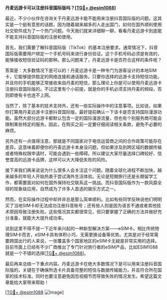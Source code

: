 **丹麦远游卡可以注册抖音国际版吗？[[TG💪+ @esim1088](https://t.me/s/esim1088)]**

最近，不少小伙伴在咨询关于丹麦远游卡能不能用来注册抖音国际版的问题。这其实是一个挺有意思的话题，因为随着越来越多的人走出国门，如何在国外顺利使用社交软件成为了一个热门问题。今天我们就来详细聊一聊，看看丹麦远游卡到底能不能支持抖音国际版的注册和使用。

首先，我们需要了解抖音国际版（TikTok）的基本注册要求。通常情况下，抖音国际版需要用户绑定一个手机号码来进行身份验证。这个手机号码必须是有效的，能够接收短信验证码的那种。那么问题来了，丹麦远游卡是否符合这样的条件呢？

答案是：大多数情况下是可以的！丹麦远游卡是一种专门为游客设计的本地SIM卡，它能够提供稳定的网络连接和通话服务。只要你选择的远游卡支持短信功能，并且你的手机能够正常接收来自丹麦的短信，那么理论上你是可以使用丹麦远游卡注册抖音国际版的。不过这里有个小前提，就是你的手机必须支持丹麦的频段，否则即使有卡也连不上网。

当然了，除了基本的技术支持外，还有一些实际操作中的注意事项。比如说，如果你打算用丹麦远游卡注册抖音国际版，最好提前确认一下该卡是否支持国际漫游功能。虽然大部分远游卡都默认包含一定的国际漫游流量，但也有个别服务商可能会限制某些特定的服务。因此，在购买之前一定要仔细阅读相关条款，避免不必要的麻烦。

另外还有一点值得注意，那就是不同国家对于电信运营商之间的合作政策可能存在差异。这意味着即便你的丹麦远游卡本身没问题，但如果涉及到跨区域的数据传输或者特殊权限申请时，可能会遇到一些障碍。所以建议大家尽量选择口碑较好、信誉度高的远游卡品牌，这样可以大大降低失败的风险。

接下来我们再来说说为什么很多人会关注这个问题。随着全球化进程不断加快，越来越多的年轻人开始热衷于尝试海外生活体验。无论是短期旅行还是长期留学工作，都需要面对如何在国外保持社交联系这一挑战。而抖音国际版作为一款风靡全球的现象级应用，自然成为了许多人首选的娱乐方式之一。

然而，在实际操作过程中却并非总是那么简单顺利。比如有些同学反映说他们明明买了当地SIM卡却无法成功注册抖音账号；还有些人则是因为语言不通或者其他技术原因导致注册失败。这些情况其实都很常见，但只要掌握了正确的方法并做好充分准备，就能大大提升成功率。

说到这里不得不提一下近年来兴起的一种新型解决方案——eSIM卡。相比传统物理SIM卡而言，eSIM卡具有体积小巧、无需更换设备等优势。尤其是对于经常需要跨国出行的人来说，一张覆盖多个国家地区的eSIM卡无疑是非常实用的选择。目前市面上已经有不少厂商推出了专门针对旅行者的eSIM产品，比如ESIM1088就是一个不错的选择[[TG💪+ @esim1088](https://t.me/s/esim1088)]。

最后再来总结一下重点内容。丹麦远游卡在绝大多数情况下是可以用来注册抖音国际版的，关键在于确保所选卡片具备完整的短信与数据传输能力，并且符合所在国家的技术标准。同时也要注意避免因忽视细节而导致失败的情况发生。希望这篇文章能给大家带来帮助！

[[TG💪+ @esim1088](https://t.me/s/esim1088) ![Image](https://i.postimg.cc/4NQfJmqS/Snipaste-2025-05-13-00-14-12.png)]
